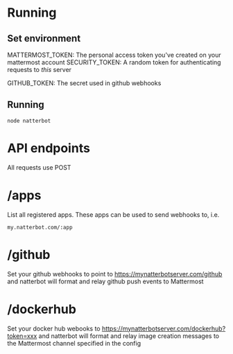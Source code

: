 # Running

## Set environment

MATTERMOST_TOKEN: The personal access token you've created on your mattermost account
SECURITY_TOKEN: A random token for authenticating requests to _this_ server

GITHUB_TOKEN: The secret used in github webhooks

## Running

    node natterbot
    
# API endpoints

All requests use POST

# /apps

List all registered apps. These apps can be used to send webhooks to, i.e.

`my.natterbot.com/:app`

# /github

Set your github webhooks to point to https://mynatterbotserver.com/github and natterbot will format and relay
github push events to Mattermost

# /dockerhub

Set your docker hub webooks to https://mynatterbotserver.com/dockerhub?token=xxx and natterbot will format and relay 
image creation messages to the Mattermost channel specified in the config


    